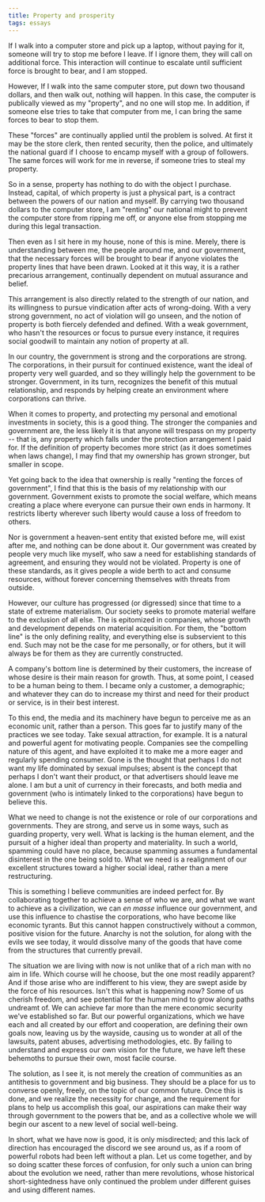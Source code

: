 ```yaml
---
title: Property and prosperity
tags: essays
---
```


If I walk into a computer store and pick up a laptop, without paying for
it, someone will try to stop me before I leave.  If I ignore them, they
will call on additional force.  This interaction will continue to
escalate until sufficient force is brought to bear, and I am stopped.

However, If I walk into the same computer store, put down two thousand
dollars, and then walk out, nothing will happen.  In this case, the
computer is publically viewed as my "property", and no one will stop me.
In addition, if someone else tries to take that computer from me, I can
bring the same forces to bear to stop them.

These "forces" are continually applied until the problem is solved.  At
first it may be the store clerk, then rented security, then the police,
and ultimately the national guard if I choose to encamp myself with a
group of followers.  The same forces will work for me in reverse, if
someone tries to steal my property.

So in a sense, property has nothing to do with the object I purchase.
Instead, capital, of which property is just a physical part, is a
contract between the powers of our nation and myself.  By carrying two
thousand dollars to the computer store, I am "renting" our national
might to prevent the computer store from ripping me off, or anyone else
from stopping me during this legal transaction.

Then even as I sit here in my house, none of this is mine.  Merely,
there is understanding between me, the people around me, and our
government, that the necessary forces will be brought to bear if anyone
violates the property lines that have been drawn.  Looked at it this
way, it is a rather precarious arrangement, continually dependent on
mutual assurance and belief.

This arrangement is also directly related to the strength of our nation,
and its willingness to pursue vindication after acts of wrong-doing.
With a very strong government, no act of violation will go unseen, and
the notion of property is both fiercely defended and defined.  With a
weak government, who hasn't the resources or focus to pursue every
instance, it requires social goodwill to maintain any notion of property
at all.

In our country, the government is strong and the corporations are
strong.  The corporations, in their pursuit for continued existence,
want the ideal of property very well guarded, and so they willingly help
the government to be stronger.  Government, in its turn, recognizes the
benefit of this mutual relationship, and responds by helping create an
environment where corporations can thrive.

When it comes to property, and protecting my personal and emotional
investments in society, this is a good thing.  The stronger the
companies and government are, the less likely it is that anyone will
trespass on my property -- that is, any property which falls under the
protection arrangement I paid for.  If the definition of property
becomes more strict (as it does sometimes when laws change), I may find
that my ownership has grown stronger, but smaller in scope.

Yet going back to the idea that ownership is really "renting the forces
of government", I find that this is the basis of my relationship with
our government.  Government exists to promote the social welfare, which
means creating a place where everyone can pursue their own ends in
harmony.  It restricts liberty wherever such liberty would cause a loss
of freedom to others.

Nor is government a heaven-sent entity that existed before me, will
exist after me, and nothing can be done about it.  Our government was
created by people very much like myself, who saw a need for establishing
standards of agreement, and ensuring they would not be violated.
Property is one of these standards, as it gives people a wide berth to
act and consume resources, without forever concerning themselves with
threats from outside.

However, our culture has progressed (or digressed) since that time to a
state of extreme materialism.  Our society seeks to promote material
welfare to the exclusion of all else.  The is epitomized in companies,
whose growth and development depends on material acquisition.  For them,
the "bottom line" is the only defining reality, and everything else is
subservient to this end.  Such may not be the case for me personally, or
for others, but it will always be for them as they are currently
constructed.

A company's bottom line is determined by their customers, the increase
of whose desire is their main reason for growth.  Thus, at some point, I
ceased to be a human being to them.  I became only a customer, a
demographic; and whatever they can do to increase my thirst and need for
their product or service, is in their best interest.

To this end, the media and its machinery have begun to perceive me as an
economic unit, rather than a person.  This goes far to justify many of
the practices we see today.  Take sexual attraction, for example.  It is
a natural and powerful agent for motivating people.  Companies see the
compelling nature of this agent, and have exploited it to make me a more
eager and regularly spending consumer.  Gone is the thought that perhaps
I do not want my life dominated by sexual impulses; absent is the
concept that perhaps I don't want their product, or that advertisers
should leave me alone.  I am but a unit of currency in their forecasts,
and both media and government (who is intimately linked to the
corporations) have begun to believe this.

What we need to change is not the existence or role of our corporations
and governments.  They are strong, and serve us in some ways, such as
guarding property, very well.  What is lacking is the human element, and
the pursuit of a higher ideal than property and materiality.  In such a
world, spamming could have no place, because spamming assumes a
fundamental disinterest in the one being sold to.  What we need is a
realignment of our excellent structures toward a higher social ideal,
rather than a mere restructuring.

This is something I believe communities are indeed perfect for.  By
collaborating together to achieve a sense of who we are, and what we
want to achieve as a civilization, we can *en masse* influence our
government, and use this influence to chastise the corporations, who
have become like economic tyrants.  But this cannot happen
constructively without a common, positive vision for the future.
Anarchy is not the solution, for along with the evils we see today, it
would dissolve many of the goods that have come from the structures that
currently prevail.

The situation we are living with now is not unlike that of a rich man
with no aim in life.  Which course will he choose, but the one most
readily apparent?  And if those arise who are indifferent to his view,
they are swept aside by the force of his resources.  Isn't this what is
happening now?  Some of us cherish freedom, and see potential for the
human mind to grow along paths undreamt of.  We can achieve far more
than the mere economic security we've established so far.  But our
powerful organizations, which we have each and all created by our effort
and cooperation, are defining their own goals now, leaving us by the
wayside, causing us to wonder at all of the lawsuits, patent abuses,
advertising methodologies, etc.  By failing to understand and express
our own vision for the future, we have left these behemoths to pursue
their own, most facile course.

The solution, as I see it, is not merely the creation of communities as
an antithesis to government and big business.  They should be a place
for us to converse openly, freely, on the topic of our common future.
Once this is done, and we realize the necessity for change, and the
requirement for plans to help us accomplish this goal, our aspirations
can make their way through government to the powers that be, and as a
collective whole we will begin our ascent to a new level of social
well-being.

In short, what we have now is good, it is only misdirected; and this
lack of direction has encouraged the discord we see around us, as if a
room of powerful robots had been left without a plan.  Let us come
together, and by so doing scatter these forces of confusion, for only
such a union can bring about the evolution we need, rather than mere
revolutions, whose historical short-sightedness have only continued the
problem under different guises and using different names.


